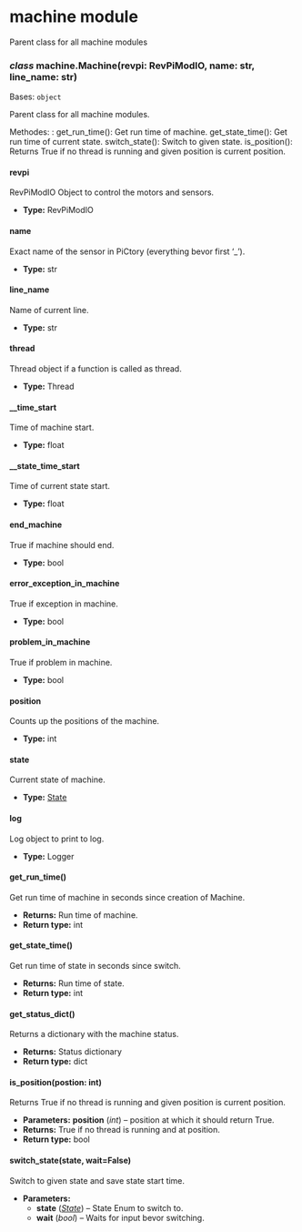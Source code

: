 # machine module

Parent class for all machine modules

### *class* machine.Machine(revpi: RevPiModIO, name: str, line_name: str)

Bases: `object`

Parent class for all machine modules.

Methodes:
: get_run_time(): Get run time of machine.
  get_state_time(): Get run time of current state.
  switch_state(): Switch to given state.
  is_position(): Returns True if no thread is running and given position is current position.

#### revpi

RevPiModIO Object to control the motors and sensors.

* **Type:**
  RevPiModIO

#### name

Exact name of the sensor in PiCtory (everything bevor first ‘_’).

* **Type:**
  str

#### line_name

Name of current line.

* **Type:**
  str

#### thread

Thread object if a function is called as thread.

* **Type:**
  Thread

#### \_\_time_start

Time of machine start.

* **Type:**
  float

#### \_\_state_time_start

Time of current state start.

* **Type:**
  float

#### end_machine

True if machine should end.

* **Type:**
  bool

#### error_exception_in_machine

True if exception in machine.

* **Type:**
  bool

#### problem_in_machine

True if problem in machine.

* **Type:**
  bool

#### position

Counts up the positions of the machine.

* **Type:**
  int

#### state

Current state of machine.

* **Type:**
  [State](conveyor.md#conveyor.State)

#### log

Log object to print to log.

* **Type:**
  Logger

#### get_run_time()

Get run time of machine in seconds since creation of Machine.

* **Returns:**
  Run time of machine.
* **Return type:**
  int

#### get_state_time()

Get run time of state in seconds since switch.

* **Returns:**
  Run time of state.
* **Return type:**
  int

#### get_status_dict()

Returns a dictionary with the machine status.

* **Returns:**
  Status dictionary
* **Return type:**
  dict

#### is_position(postion: int)

Returns True if no thread is running and given position is current position.

* **Parameters:**
  **position** (*int*) – position at which it should return True.
* **Returns:**
  True if no thread is running and at position.
* **Return type:**
  bool

#### switch_state(state, wait=False)

Switch to given state and save state start time.

* **Parameters:**
  * **state** ([*State*](conveyor.md#conveyor.State)) – State Enum to switch to.
  * **wait** (*bool*) – Waits for input bevor switching.
